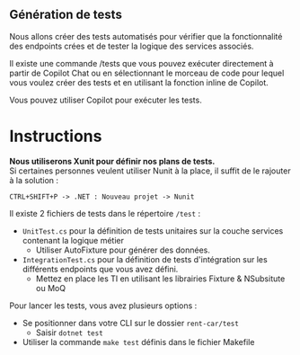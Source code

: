 ## Génération de tests
Nous allons créer des tests automatisés pour vérifier que la fonctionnalité des endpoints crées et de tester la logique des services associés.

Il existe une commande /tests que vous pouvez exécuter directement à partir de Copilot Chat ou en sélectionnant le morceau de code pour lequel vous voulez créer des tests et en utilisant la fonction inline de Copilot.

Vous pouvez utiliser Copilot pour exécuter les tests.

# Instructions
**Nous utiliserons Xunit pour définir nos plans de tests.**  
 Si certaines personnes veulent utiliser Nunit à la place, il suffit de le rajouter à la solution :  
``` 
CTRL+SHIFT+P -> .NET : Nouveau projet -> Nunit
```

Il existe 2 fichiers de tests dans le répertoire `/test` :
- `UnitTest.cs` pour la définition de tests unitaires sur la couche services contenant la logique métier  
  - Utiliser AutoFixture pour générer des données.
- `IntegrationTest.cs` pour la définition de tests d'intégration sur les différents endpoints que vous avez défini.
  - Mettez en place les TI en utilisant les librairies Fixture & NSubsitute ou MoQ

Pour lancer les tests, vous avez plusieurs options : 
- Se positionner dans votre CLI sur le dossier `rent-car/test` 
  - Saisir `dotnet test`
- Utiliser la commande `make test` définis dans le fichier Makefile